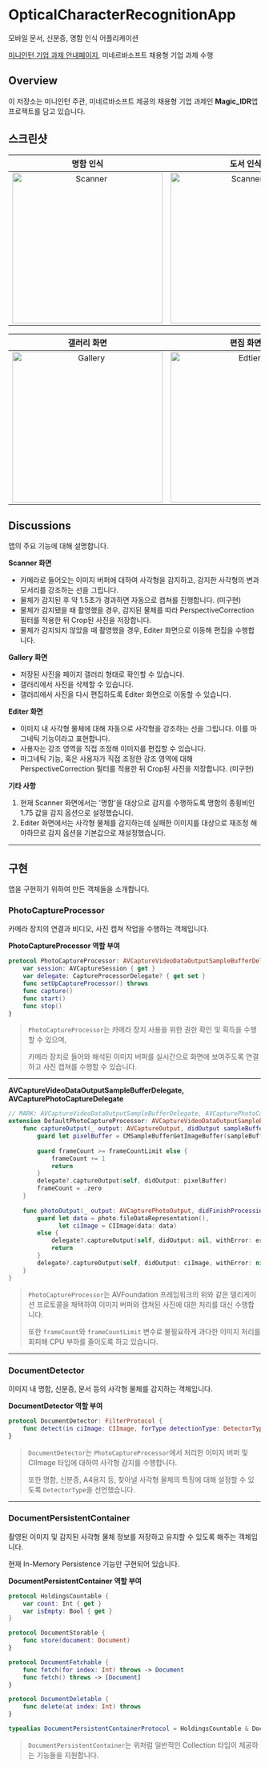 #  OpticalCharacterRecognitionApp
모바일 문서, 신분증, 명함 인식 어플리케이션

[미니인턴 기업 과제 안내페이지](https://miniintern.com/projects/1269), 미네르바소프트 채용형 기업 과제 수행

## Overview
이 저장소는 미니인턴 주관, 미네르바소프트 제공의 채용형 기업 과제인 **Magic_IDR**앱 프로젝트를 담고 있습니다.

## 스크린샷
|**명함 인식**|**도서 인식**|
|:--:|:--:|
|<img src="https://github.com/Remaked-Swain/ScreenShotRepository/blob/main/Magic_IDR/Scanner.PNG?raw=true" alt="Scanner" width="300px">|<img src="https://github.com/Remaked-Swain/ScreenShotRepository/blob/main/Magic_IDR/Scanner2.PNG?raw=true" alt="Scanner2" width="300px">|

|**갤러리 화면**|**편집 화면**|
|:--:|:--:|
|<img src="https://github.com/Remaked-Swain/ScreenShotRepository/blob/main/Magic_IDR/Gallery.PNG?raw=true" alt="Gallery" width="300px">|<img src="https://github.com/Remaked-Swain/ScreenShotRepository/blob/main/Magic_IDR/Editer.PNG?raw=true" alt="Edtier" width="300px">|

## Discussions
앱의 주요 기능에 대해 설명합니다.

**Scanner 화면**
* 카메라로 들어오는 이미지 버퍼에 대하여 사각형을 감지하고, 감지한 사각형의 변과 모서리를 강조하는 선을 그립니다.
* 물체가 감지된 후 약 1.5초가 경과하면 자동으로 캡쳐를 진행합니다. (미구현)
* 물체가 감지됐을 때 촬영했을 경우, 감지된 물체를 따라 PerspectiveCorrection 필터를 적용한 뒤 Crop된 사진을 저장합니다.
* 물체가 감지되지 않았을 때 촬영했을 경우, Editer 화면으로 이동해 편집을 수행합니다.

**Gallery 화면**
* 저장된 사진을 페이지 갤러리 형태로 확인할 수 있습니다.
* 갤러리에서 사진을 삭제할 수 있습니다.
* 갤러리에서 사진을 다시 편집하도록 Editer 화면으로 이동할 수 있습니다.

**Editer 화면**
* 이미지 내 사각형 물체에 대해 자동으로 사각형을 강조하는 선을 그립니다. 이를 마그네틱 기능이라고 표현합니다.
* 사용자는 강조 영역을 직접 조정해 이미지를 편집할 수 있습니다.
* 마그네틱 기능, 혹은 사용자가 직접 조정한 강조 영역에 대해 PerspectiveCorrection 필터를 적용한 뒤 Crop된 사진을 저장합니다. (미구현)

**기타 사항**
1. 현재 Scanner 화면에서는 '명함'을 대상으로 감지를 수행하도록 명함의 종횡비인 1.75 값을 감지 옵션으로 설정했습니다.
2. Editer 화면에서는 사각형 물체를 감지하는데 실패한 이미지를 대상으로 재조정 해야하므로 감지 옵션을 기본값으로 재설정했습니다.

---

## 구현
앱을 구현하기 위하여 만든 객체들을 소개합니다.

### PhotoCaptureProcessor
카메라 장치의 연결과 비디오, 사진 캡쳐 작업을 수행하는 객체입니다.

**PhotoCaptureProcessor 역할 부여**
```swift
protocol PhotoCaptureProcessor: AVCaptureVideoDataOutputSampleBufferDelegate & AVCapturePhotoCaptureDelegate {
    var session: AVCaptureSession { get }
    var delegate: CaptureProcessorDelegate? { get set }
    func setUpCaptureProcessor() throws
    func capture()
    func start()
    func stop()
}
```
> `PhotoCaptureProcessor`는 카메라 장치 사용을 위한 권한 확인 및 획득을 수행할 수 있으며,
> 
> 카메라 장치로 들어와 해석된 이미지 버퍼를 실시간으로 화면에 보여주도록 연결하고 사진 캡쳐를 수행할 수 있습니다.

---

**AVCaptureVideoDataOutputSampleBufferDelegate, AVCapturePhotoCaptureDelegate**
```swift
// MARK: AVCaptureVideoDataOutputSampleBufferDelegate, AVCapturePhotoCaptureDelegate Confirmation
extension DefaultPhotoCaptureProcessor: AVCaptureVideoDataOutputSampleBufferDelegate, AVCapturePhotoCaptureDelegate {
    func captureOutput(_ output: AVCaptureOutput, didOutput sampleBuffer: CMSampleBuffer, from connection: AVCaptureConnection) {
        guard let pixelBuffer = CMSampleBufferGetImageBuffer(sampleBuffer) else { return }
        
        guard frameCount >= frameCountLimit else {
            frameCount += 1
            return
        }
        delegate?.captureOutput(self, didOutput: pixelBuffer)
        frameCount = .zero
    }
    
    func photoOutput(_ output: AVCapturePhotoOutput, didFinishProcessingPhoto photo: AVCapturePhoto, error: Error?) {
        guard let data = photo.fileDataRepresentation(),
              let ciImage = CIImage(data: data)
        else {
            delegate?.captureOutput(self, didOutput: nil, withError: error)
            return
        }
        delegate?.captureOutput(self, didOutput: ciImage, withError: nil)
    }
}
```
> `PhotoCaptureProcessor`는 AVFoundation 프레임워크의 위와 같은 델리게이션 프로토콜을 채택하여 이미지 버퍼와 캡쳐된 사진에 대한 처리를 대신 수행합니다.
>
> 또한 `frameCount`와 `frameCountLimit` 변수로 불필요하게 과다한 이미지 처리를 회피해 CPU 부하를 줄이도록 하고 있습니다.

---

### DocumentDetector
이미지 내 명함, 신분증, 문서 등의 사각형 물체를 감지하는 객체입니다.

**DocumentDetector 역할 부여**
```swift
protocol DocumentDetector: FilterProtocol {
    func detect(in ciImage: CIImage, forType detectionType: DetectorType) throws -> RectangleModel
}
```
> `DocumentDetector`는 `PhotoCaptureProcessor`에서 처리한 이미지 버퍼 및 CIImage 타입에 대하여 사각형 감지를 수행합니다.
>
> 또한 명함, 신분증, A4용지 등, 찾아낼 사각형 물체의 특징에 대해 설정할 수 있도록 `DetectorType`을 선언했습니다.

---

### DocumentPersistentContainer
촬영된 이미지 및 감지된 사각형 물체 정보를 저장하고 유지할 수 있도록 해주는 객체입니다.

현재 In-Memory Persistence 기능만 구현되어 있습니다.

**DocumentPersistentContainer 역할 부여**
```swift
protocol HoldingsCountable {
    var count: Int { get }
    var isEmpty: Bool { get }
}

protocol DocumentStorable {
    func store(document: Document)
}

protocol DocumentFetchable {
    func fetch(for index: Int) throws -> Document
    func fetch() throws -> [Document]
}

protocol DocumentDeletable {
    func delete(at index: Int) throws
}

typealias DocumentPersistentContainerProtocol = HoldingsCountable & DocumentStorable & DocumentFetchable & DocumentDeletable
```
> `DocumentPersistentContainer`는 위처럼 일반적인 Collection 타입이 제공하는 기능들을 지원합니다.

